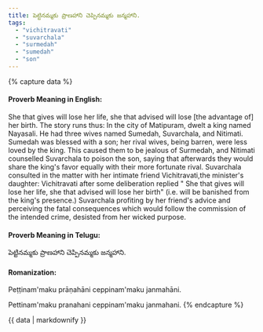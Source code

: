 ```yaml
---
title: పెట్టినమ్మకు ప్రాణహాని చెప్పినమ్మకు జన్మహాని.
tags:
  - "vichitravati"
  - "suvarchala"
  - "surmedah"
  - "sumedah"
  - "son"
---
```


{% capture data %}
#### Proverb Meaning in English:
She that gives will lose her life, she that advised will lose [the advantage of] her birth.
The story runs thus: In the city of Matipuram, dwelt a king named Nayasali. He had three wives named Sumedah, Suvarchala, and Nitimati. Sumedah was blessed with a son; her rival wives, being barren, were less loved by the king. This caused them to be jealous of Surmedah, and Nitimati counselled Suvarchala to poison the son, saying that afterwards they would share the king's favor equally with their more fortunate rival. Suvarchala consulted in the matter with her intimate friend Vichitravati,the minister's daughter: Vichitravati after some deliberation replied " She that gives will lose her life, she that advised will lose her birth" (i.e. will be banished from the king's presence.) Suvarchala profiting by her friend's advice and perceiving the fatal consequences which would follow the commission of the intended crime, desisted from her wicked purpose.

#### Proverb Meaning in Telugu:
పెట్టినమ్మకు ప్రాణహాని చెప్పినమ్మకు జన్మహాని.

#### Romanization:
Peṭṭinam'maku prāṇahāni ceppinam'maku janmahāni.

Pettinam'maku pranahani ceppinam'maku janmahani.
{% endcapture %}

{{ data | markdownify }}


